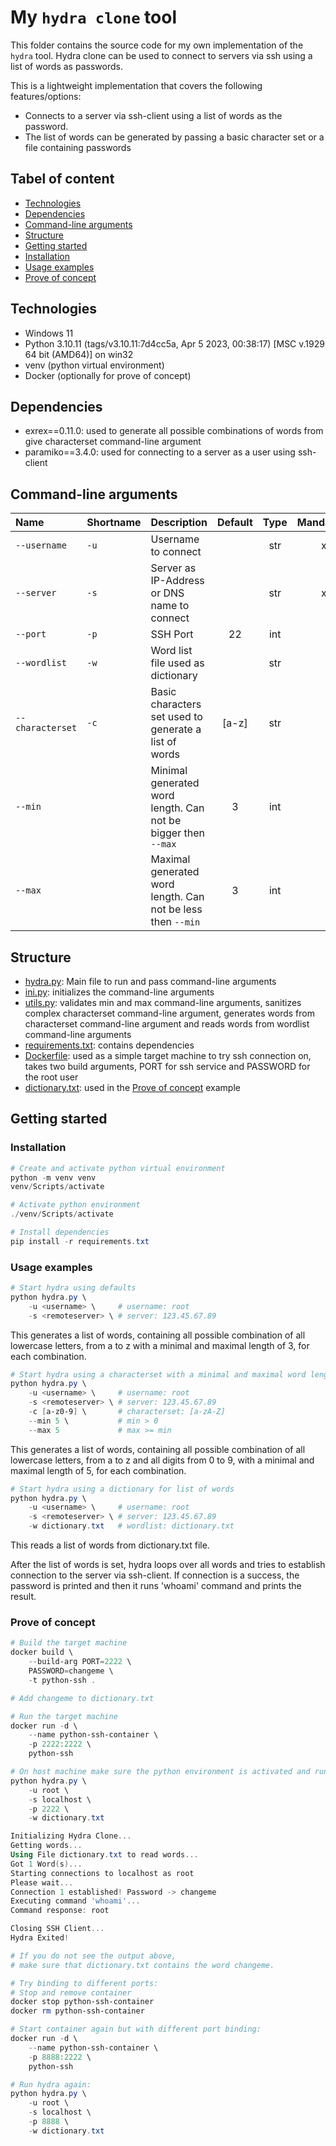 # My `hydra clone` tool

This folder contains the source code for my own implementation of the `hydra` tool.
Hydra clone can be used to connect to servers via ssh using a list of words as passwords.

This is a lightweight implementation that covers the following features/options:

- Connects to a server via ssh-client using a list of words as the password.
- The list of words can be generated by passing a basic character set or a file containing passwords

## Tabel of content

- [Technologies](#technologies)
- [Dependencies](#dependencies)
- [Command-line arguments](#command-line-arguments)
- [Structure](#structure)
- [Getting started](#getting-started)
- [Installation](#installation)
- [Usage examples](#usage-examples)
- [Prove of concept](#prove-of-concept)

## Technologies

- Windows 11
- Python 3.10.11 (tags/v3.10.11:7d4cc5a, Apr  5 2023, 00:38:17) [MSC v.1929 64 bit (AMD64)] on win32
- venv (python virtual environment)
- Docker (optionally for prove of concept)

## Dependencies

- exrex==0.11.0: used to generate all possible combinations of words from give characterset command-line argument
- paramiko==3.4.0: used for connecting to a server as a user using ssh-client

## Command-line arguments

| Name | Shortname | Description | Default | Type | Mandatory |
| :--- | :--- | :--- | :---: | :---: | :---: |
| `--username` | `-u` | Username to connect | | str | x |
| `--server` | `-s` | Server as IP-Address or DNS name to connect | | str | x |
| `--port` | `-p` | SSH Port | 22 | int | |
| `--wordlist` | `-w` | Word list file used as dictionary | | str | |
| `--characterset` | `-c` | Basic characters set used to generate a list of words | [a-z] | str | |
| `--min` | | Minimal generated word length. Can not be bigger then `--max` | 3 | int | |
| `--max` | | Maximal generated word length. Can not be less then `--min` | 3 | int | |

## Structure

- [hydra.py](./hydra.py): Main file to run and pass command-line arguments
- [ini.py](./init.py): initializes the command-line arguments
- [utils.py](./utils.py): validates min and max command-line arguments, sanitizes complex characterset command-line argument, generates words from characterset command-line argument and reads words from wordlist command-line arguments
- [requirements.txt](./requirements.txt): contains dependencies
- [Dockerfile](./Dockerfile): used as a simple target machine to try ssh connection on, takes two build arguments, PORT for ssh service and PASSWORD for the root user
- [dictionary.txt](./dictionary.txt): used in the [Prove of concept](#prove-of-concept) example

## Getting started

### Installation

```powershell
# Create and activate python virtual environment
python -m venv venv
venv/Scripts/activate

# Activate python environment
./venv/Scripts/activate

# Install dependencies
pip install -r requirements.txt
```

### Usage examples

```powershell
# Start hydra using defaults
python hydra.py \
    -u <username> \     # username: root
    -s <remoteserver> \ # server: 123.45.67.89
```

This generates a list of words, containing all possible combination of all lowercase letters, from a to z with a minimal and maximal length of 3, for each combination.

```powershell
# Start hydra using a characterset with a minimal and maximal word length
python hydra.py \
    -u <username> \     # username: root
    -s <remoteserver> \ # server: 123.45.67.89
    -c [a-z0-9] \       # characterset: [a-zA-Z]
    --min 5 \           # min > 0
    --max 5             # max >= min
```

This generates a list of words, containing all possible combination of all lowercase letters, from a to z and all digits from 0 to 9, with a minimal and maximal length of 5, for each combination.

```powershell
# Start hydra using a dictionary for list of words
python hydra.py \
    -u <username> \     # username: root
    -s <remoteserver> \ # server: 123.45.67.89
    -w dictionary.txt   # wordlist: dictionary.txt
```

This reads a list of words from dictionary.txt file.

After the list of words is set, hydra loops over all words and tries to establish connection to the server via ssh-client.
If connection is a success, the password is printed and then it runs 'whoami' command and prints the result.

### Prove of concept

```powershell
# Build the target machine
docker build \
    --build-arg PORT=2222 \
    PASSWORD=changeme \
    -t python-ssh .

# Add changeme to dictionary.txt

# Run the target machine
docker run -d \
    --name python-ssh-container \
    -p 2222:2222 \
    python-ssh

# On host machine make sure the python environment is activated and run hydra:
python hydra.py \
    -u root \
    -s localhost \
    -p 2222 \
    -w dictionary.txt

Initializing Hydra Clone...
Getting words...
Using File dictionary.txt to read words...
Got 1 Word(s)...
Starting connections to localhost as root
Please wait...
Connection 1 established! Password -> changeme
Executing command 'whoami'...
Command response: root

Closing SSH Client...
Hydra Exited!

# If you do not see the output above,
# make sure that dictionary.txt contains the word changeme.

# Try binding to different ports:
# Stop and remove container
docker stop python-ssh-container
docker rm python-ssh-container

# Start container again but with different port binding:
docker run -d \
    --name python-ssh-container \
    -p 8888:2222 \
    python-ssh

# Run hydra again:
python hydra.py \
    -u root \
    -s localhost \
    -p 8888 \
    -w dictionary.txt
```
